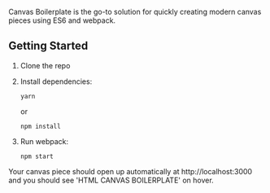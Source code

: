 Canvas Boilerplate is the go-to solution for quickly creating modern canvas pieces using ES6 and webpack.

## Getting Started

1.  Clone the repo

2.  Install dependencies:

        yarn

    or

        npm install

3.  Run webpack:

        npm start

Your canvas piece should open up automatically at http://localhost:3000 and you should see 'HTML CANVAS BOILERPLATE' on hover.
